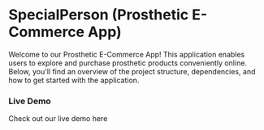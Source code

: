 <h1 style:text-align:center>SpecialPerson (Prosthetic E-Commerce App)</h1>
Welcome to our Prosthetic E-Commerce App! This application enables users to explore and purchase prosthetic products conveniently online. Below, you'll find an overview of the project structure, dependencies, and how to get started with the application.

<h3>Live Demo</h3>
Check out our live demo here <a href="https://frontend-sigma-tawny.vercel.app/'>Click here</a>

<h3>Technologies Used</h3>
React.js: A popular JavaScript library for building user interfaces.
Redux Toolkit: A powerful toolset for managing state in React applications.
Stripe: A payment processing platform.
Axios: A promise-based HTTP client for making requests.
Bootstrap: A front-end framework for building responsive and mobile-first websites.
React Bootstrap: React components for Bootstrap.
MDB React: Material Design for Bootstrap - React components.
React Router DOM: Declarative routing for React.
React Helmet Async: A library for managing document head tags in React.
React Toastify: A notification library for React.
React Loader Spinner: A spinner component for React.
RC Slider: A slider component for React.
RC Tooltip: A tooltip component for React.
Countries List: A list of countries and their details.
Font Awesome: A popular icon library.

<h2>Technology Stack</h2>
<b>Frontend:</b> The frontend of the application is built using React.js, a popular JavaScript library for building user interfaces. Redux Toolkit is employed for state management, ensuring efficient handling of application data and interactions.

<b>UI Frameworks:</b> Bootstrap and MDB React provide a set of reusable components and styles, enabling rapid development and a cohesive design language throughout the application.

<b>API Integration:</b> Axios is utilized for making HTTP requests to the backend API, enabling seamless communication between the frontend and backend systems.

<b>Routing:</b> React Router DOM facilitates declarative routing within the application, allowing for navigation between different views and components.

<b>Authentication:</b> User authentication and session management are implemented using industry-standard practices, ensuring secure access to user accounts and sensitive information.

<h1>Conclusion</h1>
The Prosthetic E-Commerce App aims to revolutionize the way prosthetic products are accessed and purchased, making them more accessible and convenient for users worldwide. With its user-friendly interface, robust features, and commitment to innovation, the app sets a new standard for online prosthetic shopping experiences.
